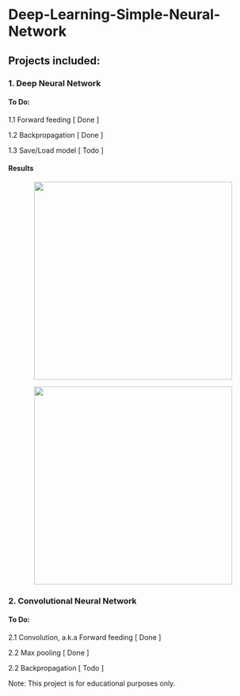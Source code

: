 # Deep-Learning-Simple-Neural-Network

## Projects included:

### 1. Deep Neural Network

#### To Do:
  
   1.1 Forward feeding                           [ Done ]

   1.2 Backpropagation                           [ Done ]

   1.3 Save/Load model                           [ Todo ]

#### Results

<p align="center">
  <img src="0.JPG" height=400 />
</p>

<p align="center">
  <img src="1.JPG" height=400 />
</p>

### 2. Convolutional Neural Network

#### To Do:

   2.1 Convolution, a.k.a Forward feeding        [ Done ]

   2.2 Max pooling                               [ Done ]

   2.2 Backpropagation                           [ Todo ]

Note: This project is for educational purposes only.

